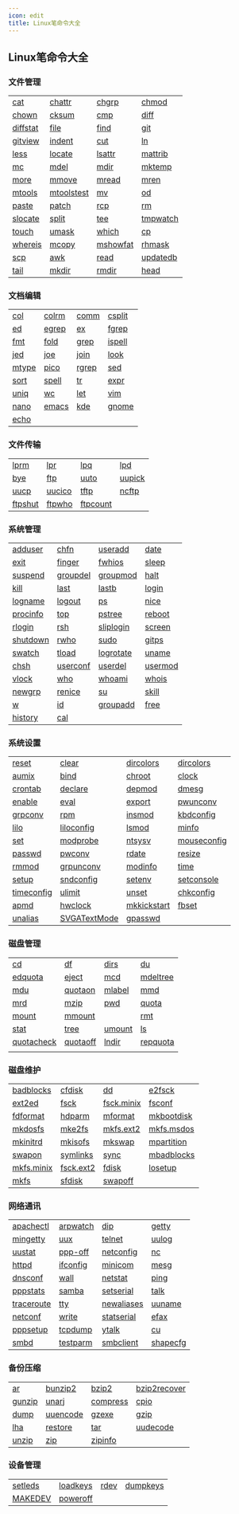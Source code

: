 ```yaml
---
icon: edit
title: Linux笔命令大全
---
```


## Linux笔命令大全




### 文件管理

|                           |                               |                           |                           |
|---------------------------|-------------------------------|---------------------------|---------------------------|
| [cat](./cat.md)           | [chattr](./chattr.md)         | [chgrp](./chgrp.md)       | [chmod](./chmod.md)       |
| [chown](./chown.md)       | [cksum](./cksum.md)           | [cmp](./cmp.md)           | [diff](./diff.md)         |
| [diffstat](./diffstat.md) | [file](./file.md)             | [find](./find.md)         | [git](./git.md)           |
| [gitview](./gitview.md)   | [indent](./indent.md)         | [cut](./cut.md)           | [ln](./ln.md)             |
| [less](./less.md)         | [locate](./locate.md)         | [lsattr](./lsattr.md)     | [mattrib](./mattrib.md)   |
| [mc](./mc.md)             | [mdel](./mdel.md)             | [mdir](./mdir.md)         | [mktemp](./mktemp.md)     |
| [more](./more.md)         | [mmove](./mmove.md)           | [mread](./mread.md)       | [mren](./mren.md)         |
| [mtools](./mtools.md)     | [mtoolstest](./mtoolstest.md) | [mv](./mv.md)             | [od](./od.md)             |
| [paste](./paste.md)       | [patch](./patch.md)           | [rcp](./rcp.md)           | [rm](./rm.md)             |
| [slocate](./slocate.md)   | [split](./split.md)           | [tee](./tee.md)           | [tmpwatch](./tmpwatch.md) |
| [touch](./touch.md)       | [umask](./umask.md)           | [which](./which.md)       | [cp](./cp.md)             |
| [whereis](./whereis.md)   | [mcopy](./mcopy.md)           | [mshowfat](./mshowfat.md) | [rhmask](./rhmask.md)     |
| [scp](./scp.md)           | [awk](./awk.md)               | [read](./read.md)         | [updatedb](./updatedb.md) |
| [tail](./tail.md)         | [mkdir](./mkdir.md)           | [rmdir](./rmdir.md)       | [head](./head.md)         |



### 文档编辑

|                     |                     |                     |                       |
|---------------------|---------------------|---------------------|-----------------------|
| [col](./col.md)     | [colrm](./colrm.md) | [comm](./comm.md)   | [csplit](./csplit.md) |
| [ed](./ed.md)       | [egrep](./egrep.md) | [ex](./ex.md)       | [fgrep](./fgrep.md)   |
| [fmt](./fmt.md)     | [fold](./fold.md)   | [grep](./grep.md)   | [ispell](./ispell.md) |
| [jed](./jed.md)     | [joe](./joe.md)     | [join](./join.md)   | [look](./look.md)     |
| [mtype](./mtype.md) | [pico](./pico.md)   | [rgrep](./rgrep.md) | [sed](./sed.md)       |
| [sort](./sort.md)   | [spell](./spell.md) | [tr](./tr.md)       | [expr](./expr.md)     |
| [uniq](./uniq.md)   | [wc](./wc.md)       | [let](./let.md)     | [vim](./vim.md)       |
| [nano](./nano.md)   | [emacs](./emacs.md) | [kde](./kde.md)     | [gnome](./gnome.md)   |
| [echo](./echo.md)   |                     |                     |                       |



### 文件传输

|                         |                       |                           |                       |
|-------------------------|-----------------------|---------------------------|-----------------------|
| [lprm](./lprm.md)       | [lpr](./lpr.md)       | [lpq](./lpq.md)           | [lpd](./lpd.md)       |
| [bye](./bye.md)         | [ftp](./ftp.md)       | [uuto](./uuto.md)         | [uupick](./uupick.md) |
| [uucp](./uucp.md)       | [uucico](./uucico.md) | [tftp](./tftp.md)         | [ncftp](./ncftp.md)   |
| [ftpshut](./ftpshut.md) | [ftpwho](./ftpwho.md) | [ftpcount](./ftpcount.md) |                       |



### 系统管理

|                           |                           |                             |                         |
|---------------------------|---------------------------|-----------------------------|-------------------------|
| [adduser](./adduser.md)   | [chfn](./chfn.md)         | [useradd](./useradd.md)     | [date](./date.md)       |
| [exit](./exit.md)         | [finger](./finger.md)     | [fwhios](./fwhios.md)       | [sleep](./sleep.md)     |
| [suspend](./suspend.md)   | [groupdel](./groupdel.md) | [groupmod](./groupmod.md)   | [halt](./halt.md)       |
| [kill](./kill.md)         | [last](./last.md)         | [lastb](./lastb.md)         | [login](./login.md)     |
| [logname](./logname.md)   | [logout](./logout.md)     | [ps](./ps.md)               | [nice](./nice.md)       |
| [procinfo](./procinfo.md) | [top](./top.md)           | [pstree](./pstree.md)       | [reboot](./reboot.md)   |
| [rlogin](./rlogin.md)     | [rsh](./rsh.md)           | [sliplogin](./sliplogin.md) | [screen](./screen.md)   |
| [shutdown](./shutdown.md) | [rwho](./rwho.md)         | [sudo](./sudo.md)           | [gitps](./gitps.md)     |
| [swatch](./swatch.md)     | [tload](./tload.md)       | [logrotate](./logrotate.md) | [uname](./uname.md)     |
| [chsh](./chsh.md)         | [userconf](./userconf.md) | [userdel](./userdel.md)     | [usermod](./usermod.md) |
| [vlock](./vlock.md)       | [who](./who.md)           | [whoami](./whoami.md)       | [whois](./whois.md)     |
| [newgrp](./newgrp.md)     | [renice](./renice.md)     | [su](./su.md)               | [skill](./skill.md)     |
| [w](./w.md)               | [id](./id.md)             | [groupadd](./groupadd.md)   | [free](./free.md)       |
| [history](./history.md)   | [cal](./cal.md)           |                             |                         |



### 系统设置

|                               |                                   |                                 |                                 |
|-------------------------------|-----------------------------------|---------------------------------|---------------------------------|
| [reset](./reset.md)           | [clear](./clear.md)               | [dircolors](./dircolors.md)     | [dircolors](./dircolors.md)     |
| [aumix](./aumix.md)           | [bind](./bind.md)                 | [chroot](./chroot.md)           | [clock](./clock.md)             |
| [crontab](./crontab.md)       | [declare](./declare.md)           | [depmod](./depmod.md)           | [dmesg](./dmesg.md)             |
| [enable](./enable.md)         | [eval](./eval.md)                 | [export](./export.md)           | [pwunconv](./pwunconv.md)       |
| [grpconv](./grpconv.md)       | [rpm](./rpm.md)                   | [insmod](./insmod.md)           | [kbdconfig](./kbdconfig.md)     |
| [lilo](./lilo.md)             | [liloconfig](./liloconfig.md)     | [lsmod](./lsmod.md)             | [minfo](./minfo.md)             |
| [set](./set.md)               | [modprobe](./modprobe.md)         | [ntsysv](./ntsysv.md)           | [mouseconfig](./mouseconfig.md) |
| [passwd](./passwd.md)         | [pwconv](./pwconv.md)             | [rdate](./rdate.md)             | [resize](./resize.md)           |
| [rmmod](./rmmod.md)           | [grpunconv](./grpunconv.md)       | [modinfo](./modinfo.md)         | [time](./time.md)               |
| [setup](./setup.md)           | [sndconfig](./sndconfig.md)       | [setenv](./setenv.md)           | [setconsole](./setconsole.md)   |
| [timeconfig](./timeconfig.md) | [ulimit](./ulimit.md)             | [unset](./unset.md)             | [chkconfig](./chkconfig.md)     |
| [apmd](./apmd.md)             | [hwclock](./hwclock.md)           | [mkkickstart](./mkkickstart.md) | [fbset](./fbset.md)             |
| [unalias](./unalias.md)       | [SVGATextMode](./SVGATextMode.md) | [gpasswd](./gpasswd.md)         |                                 |





### 磁盘管理

|                               |                           |                       |                           |
|-------------------------------|---------------------------|-----------------------|---------------------------|
| [cd](./cd.md)                 | [df](./df.md)             | [dirs](./dirs.md)     | [du](./du.md)             |
| [edquota](./edquota.md)       | [eject](./eject.md)       | [mcd](./mcd.md)       | [mdeltree](./mdeltree.md) |
| [mdu](./mdu.md)               | [quotaon](./quotaon.md)   | [mlabel](./mlabel.md) | [mmd](./mmd.md)           |
| [mrd](./mrd.md)               | [mzip](./mzip.md)         | [pwd](./pwd.md)       | [quota](./quota.md)       |
| [mount](./mount.md)           | [mmount](./mmount.md)     |                       | [rmt](./rmt.md)           |
| [stat](./stat.md)             | [tree](./tree.md)         | [umount](./umount.md) | [ls](./ls.md)             |
| [quotacheck](./quotacheck.md) | [quotaoff](./quotaoff.md) | [lndir](./lndir.md)   | [repquota](./repquota.md) |
|                               |                           |                       |                           |



### 磁盘维护

|                               |                             |                               |                               |
|-------------------------------|-----------------------------|-------------------------------|-------------------------------|
| [badblocks](./badblocks.md)   | [cfdisk](./cfdisk.md)       | [dd](./dd.md)                 | [e2fsck](./e2fsck.md)         |
| [ext2ed](./ext2ed.md)         | [fsck](./fsck.md)           | [fsck.minix](./fsck.minix.md) | [fsconf](./fsconf.md)         |
| [fdformat](./fdformat.md)     | [hdparm](./hdparm.md)       | [mformat](./mformat.md)       | [mkbootdisk](./mkbootdisk.md) |
| [mkdosfs](./mkdosfs.md)       | [mke2fs](./mke2fs.md)       | [mkfs.ext2](./mkfs-ext2.md)   | [mkfs.msdos](./mkfs-msdos.md) |
| [mkinitrd](./mkinitrd.md)     | [mkisofs](./mkisofs.md)     | [mkswap](./mkswap.md)         | [mpartition](./mpartition.md) |
| [swapon](./swapon.md)         | [symlinks](./symlinks.md)   | [sync](./sync.md)             | [mbadblocks](./mbadblocks.md) |
| [mkfs.minix](./mkfs-minix.md) | [fsck.ext2](./fsck-ext2.md) | [fdisk](./fdisk.md)           | [losetup](./losetup.md)       |
| [mkfs](./mkfs.md)             | [sfdisk](./sfdisk.md)       | [swapoff](./swapoff.md)       |                               |



### 网络通讯

|                               |                           |                               |                           |
|-------------------------------|---------------------------|-------------------------------|---------------------------|
| [apachectl](./apachectl.md)   | [arpwatch](./arpwatch.md) | [dip](./dip.md)               | [getty](./getty.md)       |
| [mingetty](./mingetty.md)     | [uux](./uux.md)           | [telnet](./telnet.md)         | [uulog](./uulog.md)       |
| [uustat](./uustat.md)         | [ppp-off](./ppp-off.md)   | [netconfig](./netconfig.md)   | [nc](./nc.md)             |
| [httpd](./httpd.md)           | [ifconfig](./ifconfig.md) | [minicom](./minicom.md)       | [mesg](./mesg.md)         |
| [dnsconf](./dnsconf.md)       | [wall](./wall.md)         | [netstat](./netstat.md)       | [ping](./ping.md)         |
| [pppstats](./pppstats.md)     | [samba](./samba.md)       | [setserial](./setserial.md)   | [talk](./talk.md)         |
| [traceroute](./traceroute.md) | [tty](./tty.md)           | [newaliases](./newaliases.md) | [uuname](./uuname.md)     |
| [netconf](./netconf.md)       | [write](./write.md)       | [statserial](./statserial.md) | [efax](./efax.md)         |
| [pppsetup](./pppsetup.md)     | [tcpdump](./tcpdump.md)   | [ytalk](./ytalk.md)           | [cu](./cu.md)             |
| [smbd](./smbd.md)             | [testparm](./testparm.md) | [smbclient](./smbclient.md)   | [shapecfg](./shapecfg.md) |



### 备份压缩

|                       |                           |                           |                                   |
|-----------------------|---------------------------|---------------------------|-----------------------------------|
| [ar](./ar.md)         | [bunzip2](./bunzip2.md)   | [bzip2](./bzip2.md)       | [bzip2recover](./bzip2recover.md) |
| [gunzip](./gunzip.md) | [unarj](./unarj.md)       | [compress](./compress.md) | [cpio](./cpio.md)                 |
| [dump](./dump.md)     | [uuencode](./uuencode.md) | [gzexe](./gzexe.md)       | [gzip](./gzip.md)                 |
| [lha](./lha.md)       | [restore](./restore.md)   | [tar](./tar.md)           | [uudecode](./uudecode.md)         |
| [unzip](./unzip.md)   | [zip](./zip.md)           | [zipinfo](./zipinfo.md)   |                                   |



### 设备管理

|                         |                           |                   |                           |
|-------------------------|---------------------------|-------------------|---------------------------|
| [setleds](./setleds.md) | [loadkeys](./loadkeys.md) | [rdev](./rdev.md) | [dumpkeys](./dumpkeys.md) |
| [MAKEDEV](./makedev.md) | [poweroff](./poweroff.md) | 	                 |                           |


